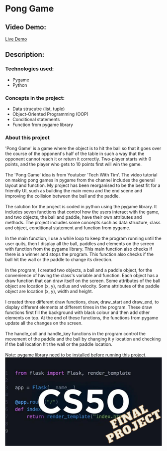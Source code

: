 # **Pong Game**

## **Video Demo:**
[Live Demo](https://youtu.be/Jdq0lGXcUm4)

## **Description:**

### Technologies used:

- Pygame
- Python

### Concepts in the project:

- Data strucutre (list, tuple)
- Object-Oriented Programming (OOP)
- Conditional statements
- Function from pygame library

### About this project
'Pong Game' is a game where the object is to hit the ball so that it goes over the course of the opponent's half of the table in such a way that the opponent cannot reach it or return it correctly. Two-player starts with 0 points, and the player who gets to 10 points first will win the game.
\
\
The 'Pong Game' idea is from Youtuber 'Tech With Tim'. The video tutorial on making pong games in pygame from the channel includes the general layout and function. My project has been reorganised to be the best fit for a friendly UI, such as building the main menu and the end scene and improving the collision between the ball and the paddle.
\
\
The solution for the project is coded in python using the pygame library. It includes seven functions that control how the users interact with the game, and two objects, the ball and paddle, have their own attributes and methods. The project includes some concepts such as data structure, class and object, conditional statement and function from pygame.
\
\
In the main function, I use a while loop to keep the program running until the user quits, then I display all the ball, paddles and elements on the screen with function from the pygame library. This main function also checks if there is a winner and stops the program. This function also checks if the ball hit the wall or the paddle to change its direction.
\
\
In the program, I created two objects, a ball and a paddle object, for the convenience of having the class's variable and function. Each object has a draw function that can draw itself on the screen. Some attributes of the ball object are location (x, y), radius and velocity. Some attributes of the paddle object are location (x, y), width and height.
\
\
I created three different draw functions, draw, draw_start and draw_end, to display different elements at different times in the program. These draw functions first fill the background with black colour and then add other elements on top. At the end of these functions, the functions from pygame update all the changes on the screen.
\
\
The handle_coll and handle_key functions in the program control the movement of the paddle and the ball by changing it y location and checking if the ball location hit the wall or the paddle location.
\
\
Note: pygame library need to be installed before running this project.
![preview img](/preview.png)
